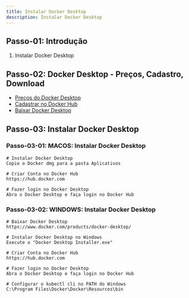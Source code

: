```yaml
---
title: Instalar Docker Desktop 
description: Instalar Docker Desktop 
---
```


## Passo-01: Introdução
1. Instalar Docker Desktop

## Passo-02: Docker Desktop - Preços, Cadastro, Download
- [Preços do Docker Desktop](https://www.docker.com/pricing/)
- [Cadastrar no Docker Hub](https://hub.docker.com/)
- [Baixar Docker Desktop](https://www.docker.com/products/docker-desktop/)

## Passo-03: Instalar Docker Desktop 
### Passo-03-01: MACOS: Instalar Docker Desktop 
```t
# Instalar Docker Desktop
Copie o Docker dmg para a pasta Aplicativos

# Criar Conta no Docker Hub
https://hub.docker.com

# Fazer login no Docker Desktop 
Abra o Docker Desktop e faça login no Docker Hub
```
### Passo-03-02: WINDOWS: Instalar Docker Desktop 
```t
# Baixar Docker Desktop
https://www.docker.com/products/docker-desktop/

# Instalar Docker Desktop no Windows
Execute o "Docker Desktop Installer.exe"

# Criar Conta no Docker Hub
https://hub.docker.com

# Fazer login no Docker Desktop 
Abra o Docker Desktop e faça login no Docker Hub

# Configurar o kubectl cli no PATH do Windows
C:\Program Files\Docker\Docker\Resources\bin
```